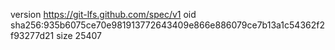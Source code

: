 version https://git-lfs.github.com/spec/v1
oid sha256:935b6075ce70e981913772643409e866e886079ce7b13a1c54362f2f93277d21
size 25407
